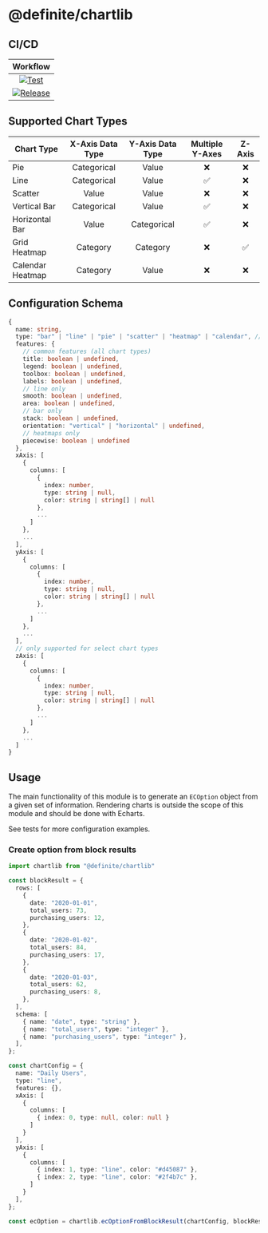 # @definite/chartlib

## CI/CD

|                                                                                    Workflow                                                                                    |
| :----------------------------------------------------------------------------------------------------------------------------------------------------------------------------: |
|     [![Test](https://github.com/luabase/definite-chartlib/actions/workflows/test.yml/badge.svg)](https://github.com/luabase/definite-chartlib/actions/workflows/test.yml)      |
| [![Release](https://github.com/luabase/definite-chartlib/actions/workflows/release.yml/badge.svg)](https://github.com/luabase/definite-chartlib/actions/workflows/release.yml) |

## Supported Chart Types

| Chart Type       | X-Axis Data Type | Y-Axis Data Type | Multiple Y-Axes | Z-Axis |
| ---------------- | :--------------: | :--------------: | :-------------: | :----: |
| Pie              |   Categorical    |      Value       |        ❌        |   ❌    |
| Line             |   Categorical    |      Value       |        ✅        |   ❌    |
| Scatter          |      Value       |      Value       |        ❌        |   ❌    |
| Vertical Bar     |   Categorical    |      Value       |        ✅        |   ❌    |
| Horizontal Bar   |      Value       |   Categorical    |        ✅        |   ❌    |
| Grid Heatmap     |     Category     |     Category     |        ❌        |   ✅    |
| Calendar Heatmap |     Category     |      Value       |        ❌        |   ❌    |

## Configuration Schema

```ts
{
  name: string,
  type: "bar" | "line" | "pie" | "scatter" | "heatmap" | "calendar", // combo is implicit
  features: {
    // common features (all chart types)
    title: boolean | undefined,
    legend: boolean | undefined,
    toolbox: boolean | undefined,
    labels: boolean | undefined,
    // line only
    smooth: boolean | undefined,
    area: boolean | undefined,
    // bar only
    stack: boolean | undefined,
    orientation: "vertical" | "horizontal" | undefined,
    // heatmaps only
    piecewise: boolean | undefined
  },
  xAxis: [
    {
      columns: [
        {
          index: number,
          type: string | null,
          color: string | string[] | null
        },
        ...
      ]
    },
    ...
  ],
  yAxis: [
    {
      columns: [
        {
          index: number,
          type: string | null,
          color: string | string[] | null
        },
        ...
      ]
    },
    ...
  ],
  // only supported for select chart types
  zAxis: [
    {
      columns: [
        {
          index: number,
          type: string | null,
          color: string | string[] | null
        },
        ...
      ]
    },
    ...
  ]
}
```

## Usage

The main functionality of this module is to generate an `ECOption` object from a given set of information. Rendering charts is outside the scope of this module and should be done with Echarts.

See tests for more configuration examples.

### Create option from block results

```typescript
import chartlib from "@definite/chartlib"

const blockResult = {
  rows: [
    {
      date: "2020-01-01",
      total_users: 73,
      purchasing_users: 12,
    },
    {
      date: "2020-01-02",
      total_users: 84,
      purchasing_users: 17,
    },
    {
      date: "2020-01-03",
      total_users: 62,
      purchasing_users: 8,
    },
  ],
  schema: [
    { name: "date", type: "string" },
    { name: "total_users", type: "integer" },
    { name: "purchasing_users", type: "integer" },
  ],
};

const chartConfig = {
  name: "Daily Users",
  type: "line",
  features: {},
  xAxis: [
    { 
      columns: [
        { index: 0, type: null, color: null }
      ] 
    }
  ],
  yAxis: [
    { 
      columns: [
        { index: 1, type: "line", color: "#d45087" },
        { index: 2, type: "line", color: "#2f4b7c" },
      ] 
    }
  ],
};

const ecOption = chartlib.ecOptionFromBlockResult(chartConfig, blockResult);
```
